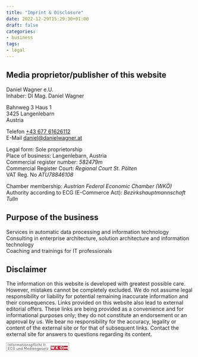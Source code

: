 ```yaml
---
title: "Imprint & Disclosure"
date: 2022-12-29T15:29:30+01:00
draft: false
categories:
- business
tags:
- legal
---
```


## Media proprietor/publisher of this website

Daniel Wagner e.U. \
Inhaber: DI Mag. Daniel Wagner

Bahnweg 3 Haus 1 \
3425 Langenlebarn \
Austria

Telefon [+43 677 61626112](tel:+4367761626112) \
E-Mail [daniel@danielwagner.at](mailto:daniel@danielwagner.at)

Legal form: Sole proprietorship \
Place of business: Langenlebarn, Austria \
Commercial register number: _582479m_ \
Commercial Register Court: _Regional Court St. Pölten_ \
VAT Reg. No _ATU78846108_

Chamber membership: _Austrian Federal Economic Chamber (WKÖ)_ \
Authority according to ECG (E-Commerce Act): _Bezirkshauptmannschaft Tulln_

## Purpose of the business 
Services in automatic data processing and information technology \
Consulting in enterprise architecture, solution architecture and information technology \
Coaching and trainings for IT professionals

## Disclaimer
The information on this website is developed with greatest possible care. However, mistakes cannot be completely excluded. We do not assume legal responsibility or liability for potential remaining inaccurate information and their consequences. Links provided on this website also lead to external editorial offers. These links are being provided as a convenience and for informational purposes only; they do not constitute an endorsement or an approval by us. We bear no responsibility for the accuracy, legality or content of the external site or for that of subsequent links. Contact the external site for answers to questions regarding its content.

[![ECG ](ecg.webp#center)](https://www.wkoecg.at/Ecg.aspx?FirmaID=961a03fa-ef08-4827-854d-85fed0463c35&_ga=2.161793212.1888238834.1672323723-832547914.1654253026&_gl=1*1qlqecd*_ga*ODMyNTQ3OTE0LjE2NTQyNTMwMjY.*_ga_4YHGVSN5S4*MTY3MjM1NjY0Ni4yNy4xLjE2NzIzNTY4NDcuNTcuMC4w)